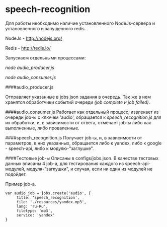 speech-recognition
==================
Для работы необходимо наличие установленного NodeJs-сервера и  установленного и запущенного redis.

NodeJs - http://nodejs.org/

Redis - http://redis.io/

Запускаем отдельными процессами:

*node audio_producer.js*

*node audio_consumer.js*

####audio_producer.js

Отправляет указанные в jobs.json задания в очередь.
Так же в нем хранятся обработчики событий очереди
*(job complete и job failed)*.





####audio_consumer.js
Работает как отдельный процесс, извлекает из очереди job-ы с ключем 'audio', 
обращается к *speech_recognition.js* для их обработки, и, в зависимости от ответа, 
отмечает job-ы либо как выполненные, либо проваленные.

####speech_recognition.js
Получает job-ы, и, в зависимости от параметров, в них указанных, 
обращается либо к yandex, либо к google - speech-api, либо к модулю-"заглушке".


####Тестовые job-ы
Описаны в configs/jobs.json.
В качестве тестовых данных вписаны 4 job-a, для тестирования каждого из speech-api-модулей, модуля-"заглушки", и случая, если ни один из модулей не подойдет.

Пример job-a.

```
var audio_job = jobs.create('audio', {
     title: 'speech_recognition',
     file: './resources/yandex.mp3',
     lang: 'ru-Ru',
     filetype: 'mp3',
     service: 'yandex'
}
```


